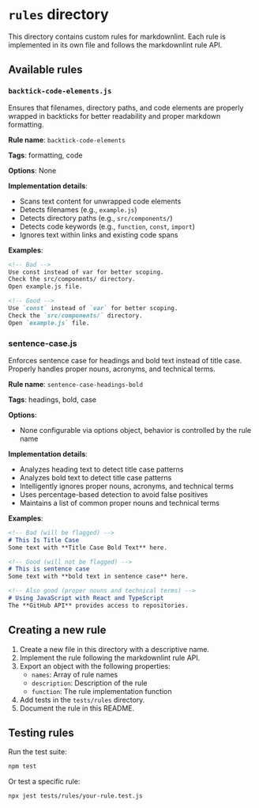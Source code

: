 # `rules` directory

This directory contains custom rules for markdownlint. Each rule is implemented in its own file and follows the markdownlint rule API.

## Available rules

### `backtick-code-elements.js`

Ensures that filenames, directory paths, and code elements are properly wrapped in backticks for better readability and proper markdown formatting.

**Rule name**: `backtick-code-elements`

**Tags**: formatting, code

**Options**: None

**Implementation details**:

- Scans text content for unwrapped code elements
- Detects filenames (e.g., `example.js`)
- Detects directory paths (e.g., `src/components/`)
- Detects code keywords (e.g., `function`, `const`, `import`)
- Ignores text within links and existing code spans

**Examples**:

```markdown
<!-- Bad -->
Use const instead of var for better scoping.
Check the src/components/ directory.
Open example.js file.

<!-- Good -->
Use `const` instead of `var` for better scoping.
Check the `src/components/` directory.
Open `example.js` file.
```

### sentence-case.js

Enforces sentence case for headings and bold text instead of title case. Properly handles proper nouns, acronyms, and technical terms.

**Rule name**: `sentence-case-headings-bold`

**Tags**: headings, bold, case

**Options**:

- None configurable via options object, behavior is controlled by the rule name

**Implementation details**:

- Analyzes heading text to detect title case patterns
- Analyzes bold text to detect title case patterns
- Intelligently ignores proper nouns, acronyms, and technical terms
- Uses percentage-based detection to avoid false positives
- Maintains a list of common proper nouns and technical terms

**Examples**:

```markdown
<!-- Bad (will be flagged) -->
# This Is Title Case
Some text with **Title Case Bold Text** here.

<!-- Good (will not be flagged) -->
# This is sentence case
Some text with **bold text in sentence case** here.

<!-- Also good (proper nouns and technical terms) -->
# Using JavaScript with React and TypeScript
The **GitHub API** provides access to repositories.
```

## Creating a new rule

1. Create a new file in this directory with a descriptive name.
2. Implement the rule following the markdownlint rule API.
3. Export an object with the following properties:
   - `names`: Array of rule names
   - `description`: Description of the rule
   - `function`: The rule implementation function
4. Add tests in the `tests/rules` directory.
5. Document the rule in this README.

## Testing rules

Run the test suite:

```bash
npm test
```

Or test a specific rule:

```bash
npx jest tests/rules/your-rule.test.js
```
